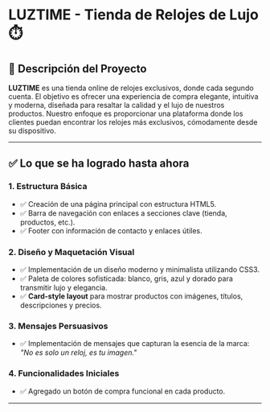 # LUZTIME - Tienda de Relojes de Lujo ⏱️

## 🌟 Descripción del Proyecto

**LUZTIME** es una tienda online de relojes exclusivos, donde cada segundo cuenta. El objetivo es ofrecer una experiencia de compra elegante, intuitiva y moderna, diseñada para resaltar la calidad y el lujo de nuestros productos. Nuestro enfoque es proporcionar una plataforma donde los clientes puedan encontrar los relojes más exclusivos, cómodamente desde su dispositivo.

---

## ✅ Lo que se ha logrado hasta ahora

### 1. Estructura Básica

- ✅ Creación de una página principal con estructura HTML5.
- ✅ Barra de navegación con enlaces a secciones clave (tienda, productos, etc.).
- ✅ Footer con información de contacto y enlaces útiles.

### 2. Diseño y Maquetación Visual

- ✅ Implementación de un diseño moderno y minimalista utilizando CSS3.
- ✅ Paleta de colores sofisticada: blanco, gris, azul y dorado para transmitir lujo y elegancia.
- ✅ **Card-style layout** para mostrar productos con imágenes, títulos, descripciones y precios.

### 3. Mensajes Persuasivos

- ✅ Implementación de mensajes que capturan la esencia de la marca:  
  *"No es solo un reloj, es tu imagen."*

### 4. Funcionalidades Iniciales

- ✅ Agregado un botón de compra funcional en cada producto.

---
